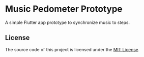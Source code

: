 # Music Pedometer Prototype

A simple Flutter app prototype to synchronize music to steps.

## License

The source code of this project is licensed under the [MIT License](https://choosealicense.com/licenses/mit/).
